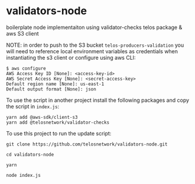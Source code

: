 # validators-node

boilerplate node implementaiton using validator-checks telos package & aws S3 client

NOTE: in order to push to the S3 bucket `telos-producers-validation` you will need to reference local environment variables as credentials when instantiating the s3 client or configure using aws CLI:
```
$ aws configure
AWS Access Key ID [None]: <access-key-id>
AWS Secret Access Key [None]: <secret-access-key>
Default region name [None]: us-east-1
Default output format [None]: json
```

To use the script in another project install the following packages and copy the script in `index.js`:

```
yarn add @aws-sdk/client-s3
yarn add @telosnetwork/validator-checks
```

To use this project to run the update script:
```
git clone https://github.com/telosnetwork/validators-node.git

cd validators-node

yarn

node index.js
```

